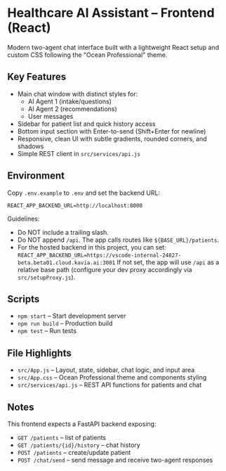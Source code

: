 # Healthcare AI Assistant – Frontend (React)

Modern two-agent chat interface built with a lightweight React setup and custom CSS following the "Ocean Professional" theme.

## Key Features
- Main chat window with distinct styles for:
  - AI Agent 1 (intake/questions)
  - AI Agent 2 (recommendations)
  - User messages
- Sidebar for patient list and quick history access
- Bottom input section with Enter-to-send (Shift+Enter for newline)
- Responsive, clean UI with subtle gradients, rounded corners, and shadows
- Simple REST client in `src/services/api.js`

## Environment
Copy `.env.example` to `.env` and set the backend URL:
```
REACT_APP_BACKEND_URL=http://localhost:8000
```
Guidelines:
- Do NOT include a trailing slash.
- Do NOT append `/api`. The app calls routes like `${BASE_URL}/patients`.
- For the hosted backend in this project, you can set:
  `REACT_APP_BACKEND_URL=https://vscode-internal-24827-beta.beta01.cloud.kavia.ai:3001`
If not set, the app will use `/api` as a relative base path (configure your dev proxy accordingly via `src/setupProxy.js`).

## Scripts
- `npm start` – Start development server
- `npm run build` – Production build
- `npm test` – Run tests

## File Highlights
- `src/App.js` – Layout, state, sidebar, chat logic, and input area
- `src/App.css` – Ocean Professional theme and components styling
- `src/services/api.js` – REST API functions for patients and chat

## Notes
This frontend expects a FastAPI backend exposing:
- `GET /patients` – list of patients
- `GET /patients/{id}/history` – chat history
- `POST /patients` – create/update patient
- `POST /chat/send` – send message and receive two-agent responses
